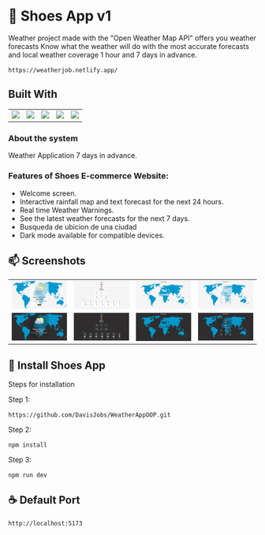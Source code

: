 # 🚀 Shoes App v1

Weather project made with the "Open Weather Map API" offers you weather forecasts Know what the weather will do with the most accurate forecasts and local weather coverage 1 hour and 7 days in advance.

```
https://weatherjob.netlify.app/
```

## Built With

<table>
  <tr>
    <td valign="top"><img src="https://upload.wikimedia.org/wikipedia/commons/thumb/f/f1/Vitejs-logo.svg/1200px-Vitejs-logo.svg.png" width="70" /></td>
    <td valign="top"><img src="https://upload.wikimedia.org/wikipedia/commons/thumb/6/61/HTML5_logo_and_wordmark.svg/2048px-HTML5_logo_and_wordmark.svg.png" width="70" /></td>
    <td valign="top"><img src="https://upload.wikimedia.org/wikipedia/commons/6/6a/JavaScript-logo.png" width="70" /></td>
    <td valign="top"><img src="https://upload.wikimedia.org/wikipedia/commons/thumb/9/96/Sass_Logo_Color.svg/2560px-Sass_Logo_Color.svg.png" width="70" /></td>
    <td valign="top"><img src="https://upload.wikimedia.org/wikipedia/commons/thumb/d/d5/CSS3_logo_and_wordmark.svg/1200px-CSS3_logo_and_wordmark.svg.png" width="55" /> </td>
  </tr>
</table>

### About the system

Weather Application 7 days in advance.

### Features of Shoes E-commerce Website:

- Welcome screen.
- Interactive rainfall map and text forecast for the next 24 hours.
- Real time Weather Warnings.
- See the latest weather forecasts for the next 7 days.
- Busqueda de ubicion de una ciudad
- Dark mode available for compatible devices.

## 📫 Screenshots

<table>
  <tr>
    <td valign="top"><img src="https://github.com/DavisJobs/WeatherAppOOP/blob/main/public/s1.PNG?raw=true" width="500px"></td>
    <td valign="top"><img src="https://github.com/DavisJobs/WeatherAppOOP/blob/main/public/s2.PNG?raw=true" width="500px"></td>
    <td valign="top"><img src="https://github.com/DavisJobs/WeatherAppOOP/blob/main/public/s3.PNG?raw=true" width="500px"></td>
    <td valign="top"><img src="https://github.com/DavisJobs/WeatherAppOOP/blob/main/public/s4.PNG?raw=true" width="500px"></td>
  </tr>
   <tr>
    <td valign="top"><img src="https://github.com/DavisJobs/WeatherAppOOP/blob/main/public/d1.PNG?raw=true" width="500px"></td>
    <td valign="top"><img src="https://github.com/DavisJobs/WeatherAppOOP/blob/main/public/d2.PNG?raw=true" width="500px"></td>
    <td valign="top"><img src="https://github.com/DavisJobs/WeatherAppOOP/blob/main/public/d3.PNG?raw=true" width="500px"></td>
    <td valign="top"><img src="https://github.com/DavisJobs/WeatherAppOOP/blob/main/public/d4.PNG?raw=true" width="500px"></td>
  </tr>
</table>

## 🚀 Install Shoes App

Steps for installation

Step 1:

```
https://github.com/DavisJobs/WeatherAppOOP.git
```

Step 2:

```
npm install
```

Step 3:

```
npm run dev
```

## ☕ Default Port

```
http://localhost:5173
```
